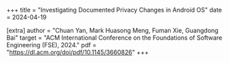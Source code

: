 +++
title = "Investigating Documented Privacy Changes in Android OS"
date = 2024-04-19

[extra]
author = "Chuan Yan, Mark Huasong Meng, Fuman Xie, Guangdong Bai"
target = "ACM International Conference on the Foundations of Software Engineering (FSE), 2024."
pdf = "https://dl.acm.org/doi/pdf/10.1145/3660826"
+++